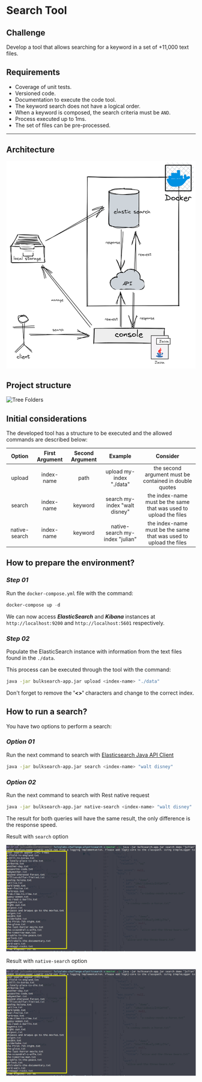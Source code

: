 # Search Tool

## Challenge

Develop a tool that allows searching for a keyword in a set of +11,000 text files.

## Requirements

- Coverage of unit tests.
- Versioned code.
- Documentation to execute the code tool.
- The keyword search does not have a logical order.
- When a keyword is composed, the search criteria must be `AND`.
- Process executed up to 1ms.
- The set of files can be pre-processed.

---

## Architecture

![Architecture](./diagram/bulksearch-arch.png)

## Project structure

![Tree Folders](./diagram/tree-folders.png)

## Initial considerations

The developed tool has a structure to be executed and the allowed commands are described below:

| **Option** | **First Argument** | **Second Argument** | **Example** | **Consider** |
|:---:|:---:|:---:|:---:|:---:|
| upload | index-name | path | upload my-index "./data" | the second argument must be contained in double quotes |
| search | index-name | keyword | search my-index "walt disney" | the index-name must be the same that was used to upload the files |
| native-search | index-name | keyword | native-search my-index "julian" | the index-name must be the same that was used to upload the files |

## How to prepare the environment?

### ***Step 01***

Run the `docker-compose.yml` file with the command:

```powershell
docker-compose up -d
```

We can now access ***ElasticSearch*** and ***Kibana*** instances at `http://localhost:9200` and `http://localhost:5601` respectively.

### ***Step 02***

Populate the ElasticSearch instance with information from the text files found in the `./data`.

This process can be executed through the tool with the command:

```bash
java -jar bulksearch-app.jar upload <index-name> "./data"
```

Don't forget to remove the **'<>'** characters and change to the correct index.

## How to run a search?

You have two options to perform a search:

### ***Option 01***

Run the next command to search with [Elasticsearch Java API Client](https://www.elastic.co/guide/en/elasticsearch/client/java-api-client/current/index.html)

```bash
java -jar bulksearch-app.jar search <index-name> "walt disney"
```

### ***Option 02***

Run the next command to search with Rest native request

```bash
java -jar bulksearch-app.jar native-search <index-name> "walt disney"
```

The result for both queries will have the same result, the only difference is the response speed.

Result with `search` option

![Result Of Search](./diagram/result-search.png)

Result with `native-search` option

![Result Of Native-Search](./diagram/result-search.png)